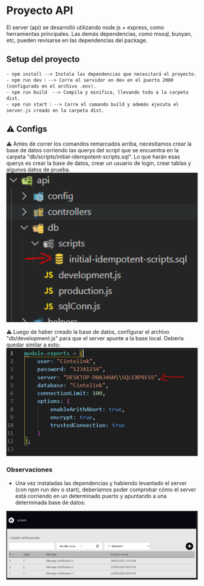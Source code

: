 # Proyecto API
El server (api) se desarrolló utilizando node js + express, como herramientas principales.
Las demás dependencias, como mssql, bunyan, etc, pueden revisarse en las dependencias del package.

## Setup del proyecto
```
- npm install --> Instala las dependencias que necesitará el proyecto.
- npm run dev ❕ --> Corre el servidor en dev en el puerto 2000 (configurado en el archivo .env).
- npm run build  --> Compila y minifica, llevando todo a la carpeta dist.
- npm run start ❕ --> Corre el comando build y además ejecuta el server.js creado en la carpeta dist.
```

## ⚠ Configs
⚠ Antes de correr los comandos remarcados arriba, necesitamos crear la base de datos corriendo las querys del script que se encuentra en la carpeta "db/scripts/initial-idempotent-scripts.sql". Lo que harán esas querys es crear la base de datos, crear un usuario de login, crear tablas y algunos datos de prueba.
<img alt="Lucas Jappert's LinkedIN" width="800px" src="https://github.com/LucasJappert/lucasjappert/blob/main/images/img5.PNG" />

⚠ Luego de haber creado la base de datos, configurar el archivo "db/development.js" para que el server apunte a la base local. Debería quedar similar a esto:
<img alt="Lucas Jappert's LinkedIN" width="800px" src="https://github.com/LucasJappert/lucasjappert/blob/main/images/img6.PNG" />


### Observaciones
- Una vez instaladas las dependencias y habiendo levantado el server (con npm run dev o start), deberíamos poder comprobar cómo el server está corriendo en un determinado puerto y apuntando a una determinada base de datos:
<img alt="Lucas Jappert's LinkedIN" width="800px" src="https://github.com/LucasJappert/lucasjappert/blob/main/images/img2.PNG" />
